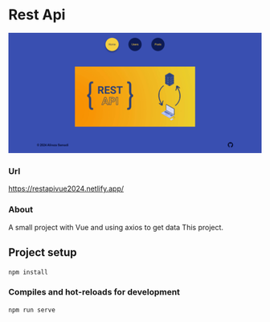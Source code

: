 # Rest Api

![Screen Project](src/assets/Images/Screen-Project.png)

### Url
https://restapivue2024.netlify.app/

### About
A small project with Vue and using axios to get data This project.

## Project setup
```
npm install
```

### Compiles and hot-reloads for development
```
npm run serve
```